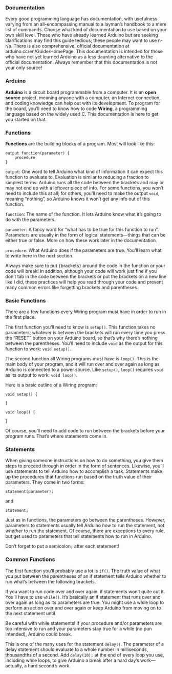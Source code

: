 ### Documentation
Every good programming language has documentation, with usefulness varying from an all-encompassing manual to a layman’s handbook to a mere list of commands. Choose what kind of documentation to use based on your own skill level. Those who have already learned Arduino but are seeking clarifications may find this guide tedious; these people may want to use n-r/a. There is also comprehensive, official documentation at arduino.cc/en/Guide/HomePage. This documentation is intended for those who have not yet learned Arduino as a less daunting alternative to the official documentation. Always remember that this documentation is not your only source!

### Arduino
**Arduino** is a circuit board programmable from a computer. It is an **open source** project, meaning anyone with a computer, an Internet connection, and coding knowledge can help out with its development. To program for the board, you’ll need to know how to code **Wiring**, a programming language based on the widely used C. This documentation is here to get you started on that.

### Functions
**Functions** are the building blocks of a program. Most will look like this:

```Arduino
output function(parameter) {
    procedure
}
```

`output`: One word to tell Arduino what kind of information it can expect this function to evaluate to. Evaluation is similar to reducing a fraction to simplest terms: Arduino runs all the code between the brackets and may or may not end up with a leftover piece of info. For some functions, you won’t need to include this at all; for others, you’ll need to make the output `void`, meaning “nothing”, so Arduino knows it won’t get any info out of this function.

`function`: The name of the function. It lets Arduino know what it’s going to do with the parameters.

`parameter`: A fancy word for “what has to be true for this function to run”. Parameters are usually in the form of logical statements—things that can be either true or false. More on how these work later in the documentation.

`procedure`: What Arduino does if the parameters are true. You’ll learn what to write here in the next section.

Always make sure to put `{`brackets`}` around the code in the function or your code will break! In addition, although your code will work just fine if you don’t tab in the code between the brackets or put the brackets on a new line like I did, these practices will help you read through your code and prevent many common errors like forgetting brackets and parentheses.

### Basic Functions
There are a few functions every Wiring program must have in order to run in the first place.

The first function you’ll need to know is `setup()`. This function takes no parameters; whatever is between the brackets will run every time you press the “RESET” button on your Arduino board, so that’s why there’s nothing between the parentheses. You’ll need to include `void` as the output for this function to work: `void setup()`.

The second function all Wiring programs must have is `loop()`. This is the main body of your program, and it will run over and over again as long as Arduino is connected to a power source. Like `setup()`, `loop()` requires `void` as its output to work: `void loop()`.

Here is a basic outline of a Wiring program:

```Arduino
void setup() {

}

void loop() {

}
```

Of course, you’ll need to add code to run between the brackets before your program runs. That’s where statements come in.

### Statements
When giving someone instructions on how to do something, you give them steps to proceed through in order in the form of sentences. Likewise, you’ll use statements to tell Arduino how to accomplish a task. Statements make up the procedures that functions run based on the truth value of their parameters. They come in two forms:

```Arduino
statement(parameter);
```

and

```Arduino
statement;
```

Just as in functions, the parameters go between the parentheses. However, parameters to statements usually tell Arduino _how_ to run the statement, not _whether_ to run the statement. Of course, there are exceptions to every rule, but get used to parameters that tell statements how to run in Arduino.

Don’t forget to put a semicolon`;` after each statement!

### Common Functions
The first function you’ll probably use a lot is `if()`. The truth value of what you put between the parentheses of an if statement tells Arduino whether to run what’s between the following brackets.

If you want to run code over and over again, if statements won’t quite cut it. You’ll have to use `while()`. It’s basically an if statement that runs over and over again as long as its parameters are true. You might use a while loop to perform an action over and over again or keep Arduino from moving on to the next statement until

Be careful with while statements! If your procedure and/or parameters are too intensive to run and your parameters stay true for a while (no pun intended), Arduino could break.

This is one of the many uses for the statement `delay()`. The parameter of a delay statement should evaluate to a whole number in milliseconds, thousandths of a second. Add `delay(10);` at the end of every loop you use, including while loops, to give Arduino a break after a hard day’s work—actually, a hard second’s work.